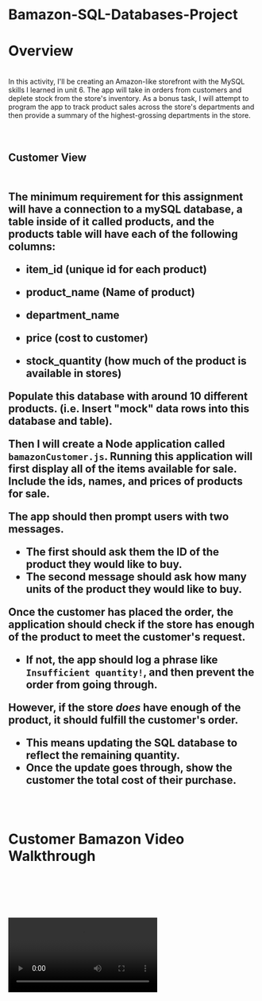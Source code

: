 # Bamazon-SQL-Databases-Project

<h1>Overview</h1>
<br>
In this activity, I'll be creating an Amazon-like storefront with the MySQL skills I learned in unit 6. The app will take in orders from customers and deplete stock from the store's inventory. As a bonus task, I will attempt to program the app to track product sales across the store's departments and then provide a summary of the highest-grossing departments in the store.
<br><br><br>
<h2>Customer View<h2>
<br>
The minimum requirement for this assignment will have a connection to a mySQL database, a table inside of it called products, and the products table will have each of the following columns:

   * item_id (unique id for each product)

   * product_name (Name of product)

   * department_name

   * price (cost to customer)

   * stock_quantity (how much of the product is available in stores)

Populate this database with around 10 different products. (i.e. Insert "mock" data rows into this database and table).

Then I will create a Node application called `bamazonCustomer.js`. Running this application will first display all of the items available for sale. Include the ids, names, and prices of products for sale.

The app should then prompt users with two messages.

   * The first should ask them the ID of the product they would like to buy.
   * The second message should ask how many units of the product they would like to buy.

Once the customer has placed the order, the application should check if the store has enough of the product to meet the customer's request.

   * If not, the app should log a phrase like `Insufficient quantity!`, and then prevent the order from going through.

However, if the store _does_ have enough of the product, it should fulfill the customer's order.
   * This means updating the SQL database to reflect the remaining quantity.
   * Once the update goes through, show the customer the total cost of their purchase.
<br><br><br>
<h1>Customer Bamazon Video Walkthrough<h1>
<br><br>
<video src="bamazon-functionality-walkthrough.webm" type="video/webm">
<br><br><br>
<h1>Manager Bamazon Video Walkthrough<h1>
<br><br>
<video src="bamazon-functionality-walkthrough.webm" type="video/webm">
<br><br><br>
<h1>Supervisor Bamazon Video Walkthrough<h1>
<br><br>
<video src="bamazon-functionality-walkthrough.webm" type="video/webm">